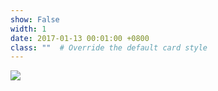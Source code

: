```yaml
---
show: False
width: 1
date: 2017-01-13 00:01:00 +0800
class: ""  # Override the default card style
---
```

<div>
<img src="{{ 'assets/images/badges/PKU_red.png' | relative_url }}" class="img-fluid rounded-xl" >
</div>
